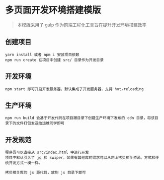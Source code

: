 # 多页面开发环境搭建模版

> 本模版采用了 gulp 作为前端工程化工具旨在提升开发环境搭建效率

## 创建项目

    yarn install 或者 npm i 安装项目依赖
    npm run create 在项目中创建 src/ 目录作为开发目录

## 开发环境

    npm start 即可开启开发服务器，默认集成了开发服务器，支持 hot-reloading

## 生产环境

    npm run build 会基于开发代码在项目跟目录下创建生产环境下发布的 cdn 目录，将该目录下的文件打包发送给运维同学即可

## 开发规范

    程序员可以直接从 src/index.html 中进行开发
    项目中默认引入了 jq 和 swiper，如果有其他库的需求可以从网上拷贝相关资源。方式和传统开发方式一模一样。

    拷贝相关库的 js 源代码，放到 js 目录下即可

